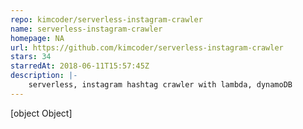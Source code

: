 ```yaml
---
repo: kimcoder/serverless-instagram-crawler
name: serverless-instagram-crawler
homepage: NA
url: https://github.com/kimcoder/serverless-instagram-crawler
stars: 34
starredAt: 2018-06-11T15:57:45Z
description: |-
    serverless, instagram hashtag crawler with lambda, dynamoDB
---
```


[object Object]
